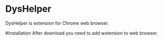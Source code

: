 # DysHelper
DysHelper is extension for Chrome web browser.

#Installation
After download you need to add wxtension to web browser.

